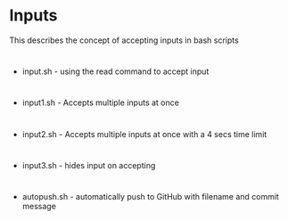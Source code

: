 # Inputs

This describes the concept of accepting inputs in bash scripts 

#
* input.sh - using the read command to accept input
#
* input1.sh - Accepts multiple inputs at once 
#
* input2.sh - Accepts multiple inputs at once with a 4 secs time limit 
#
* input3.sh - hides input on accepting 
#
* autopush.sh - automatically push to GitHub with filename and commit message 
